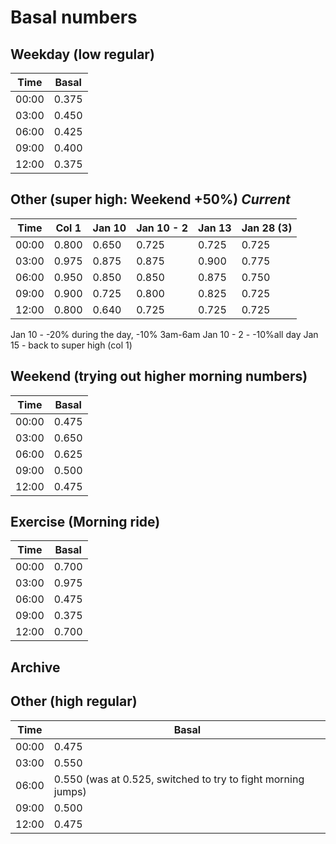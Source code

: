 # Basal numbers

## Weekday (low regular)

Time | Basal
---- | -----
00:00 | 0.375
03:00 | 0.450
06:00 | 0.425
09:00 | 0.400
12:00 | 0.375

## Other (super high: Weekend +50%) *Current*

Time  | Col 1  | Jan 10 | Jan 10 - 2 | Jan 13 | Jan 28 (3) |
----- | ------ | ------ | ---------- | ------ | ---------- |
00:00 | 0.800  | 0.650  | 0.725      | 0.725  | 0.725      |
03:00 | 0.975  | 0.875  | 0.875      | 0.900  | 0.775      |
06:00 | 0.950  | 0.850  | 0.850      | 0.875  | 0.750      |
09:00 | 0.900  | 0.725  | 0.800      | 0.825  | 0.725      |
12:00 | 0.800  | 0.640  | 0.725      | 0.725  | 0.725      |

Jan 10 - -20% during the day, -10% 3am-6am
Jan 10 - 2 - -10%all day
Jan 15 - back to super high (col 1)

## Weekend (trying out higher morning numbers)

Time | Basal
---- | -----
00:00 | 0.475
03:00 | 0.650
06:00 | 0.625
09:00 | 0.500
12:00 | 0.475

## Exercise (Morning ride)

Time | Basal
---- | -----
00:00 | 0.700
03:00 | 0.975
06:00 | 0.475
09:00 | 0.375
12:00 | 0.700

## Archive

## Other (high regular)

Time | Basal
---- | -----
00:00 | 0.475
03:00 | 0.550
06:00 | 0.550 (was at 0.525, switched to try to fight morning jumps)
09:00 | 0.500
12:00 | 0.475

